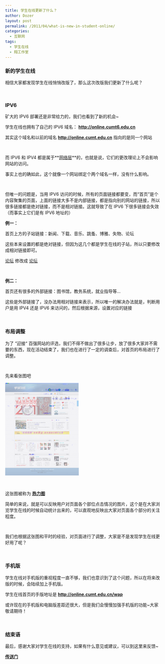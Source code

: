 ```yaml
---
title: 学生在线更新了什么？
author: Dozer
layout: post
permalink: /2011/04/what-is-new-in-student-online/
categories:
  - 互联网
tags:
  - 学生在线
  - 翔工作室
---
```


### 新的学生在线

相信大家都发现学生在线悄悄改版了，那么这次改版我们更新了什么呢？

&nbsp;

### IPV6

矿大的 IPV6 部署还是非常给力的，我们也看到了新的机会~

学生在线也拥有了自己的 IPV6 域名： **<a href="http://online.cumt6.edu.cn" target="_blank">http://online.cumt6.edu.cn</a>**

其实这个域名和以前的域名 **<a href="http://online.cumt.edu.cn" target="_blank">http://online.cumt.edu.cn</a>** 指向的是同一个网站

&nbsp;

而 IPV6 和 IPV4 都是属于**<a href="http://baike.baidu.com/view/239600.htm#sub239600" target="_blank">网络层</a>**的，也就是说，它们的更改理论上不会影响网站的访问。

事实上也的确如此，这个就像一个网站绑定个两个域名一样，没有什么影响。

&nbsp;

但唯一的问题是，当用 IPV6 访问的时候，所有的页面链接都要变，而“首页”是个内容聚集的页面，上面的链接大多不是内部链接，都是指向别的网站的链接，所以很多链接都是绝对链接，而不是相对链接。这就导致了在 IPV6 下很多链接会失效（而事实上它们是有 IPV6 地址的）

<!--more-->

**例一：**

首页上方的子站链接：新闻、下载、音乐、跳蚤、博雅、失物、论坛

这些本来设置的都是绝对链接，但因为这几个都是学生在线的子站，所以只要修改成相对链接即可。

<a href=&#8221;http://online.cumt.edu.cn/discuz&#8221;>论坛</a> 修改成 <a href=&#8221;/discuz&#8221;>论坛</a>

&nbsp;

**例二：**

首页还有很多的外部链接：图书馆，教务系统，就业指导等…

这些是外部链接了，没办法用相对链接来表示，所以唯一的解决办法就是，判断用户是用 IPV4 还是 IPV6 来访问的，然后根据来源，设置对应的链接

&nbsp;

### 布局调整

为了 “迎接“ 百强网站的评选，我们不得不做出了很多让步，放了很多大家并不需要的东西，现在活动结束了，我们也在进行了一定的调查后，对首页的布局进行了调整。

&nbsp;

先来看张图吧

[<img class="alignnone size-medium wp-image-297" title="online" alt="online" src="/uploads/2011/04/online-240x300.png" width="240" height="300" />][1]

&nbsp;

这张图被称为 **<a href="http://baike.baidu.com/view/3668215.html?fromTaglist#sub3668215" target="_blank">热力图</a>**

简单的来说，就是可以反映用户对页面各个部位点击情况的图片，这个是在大家浏览学生在线的时候自动统计出来的，可以直观地反映出大家对页面各个部分的关注程度。

&nbsp;

我们也根据这张图和平时的经验，对页面进行了调整，大家是不是发现学生在线更好用了呢？

&nbsp;

### 手机版

学生在线对手机版的重视程度一直不够，我们也意识到了这个问题，所以在将来改版的时候，会陆续加上手机版。

学生在线首页的手版地址是 **<a href="http://online.cumt.edu.cn/wap" target="_blank">http://online.cumt.edu.cn/wap</a>**

或许现在的手机版和电脑版差距还很大，但是我们会慢慢加强手机版的功能~大家敬请期待！

&nbsp;

### 结束语

最后，感谢大家对学生在线的支持，如果有什么意见或建议，可以到这里来反馈~

<a href="http://online.cumt.edu.cn/FlyingStudio/?page_id=360" target="_blank"><strong>传送门</strong></a>

 [1]: /uploads/2011/04/online.png
